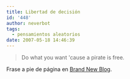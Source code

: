 ```yaml
---
title: Libertad de decisión
id: '448'
author: neverbot
tags:
  - pensamientos aleatorios
date: 2007-05-18 14:46:39
---
```


> Do what you want 'cause a pirate is free.

Frase a pie de página en [Brand New Blog](http://blog.org.es/).
